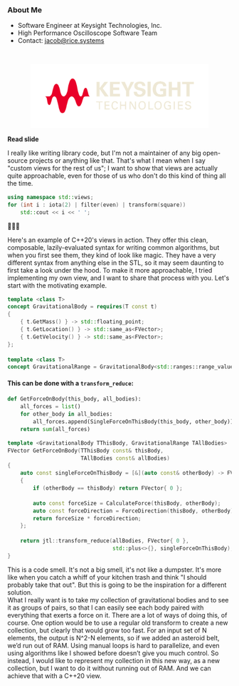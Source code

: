 <section>

<div class="hl-block left-align">

### About Me

- Software Engineer at Keysight Technologies, Inc.
- High Performance Oscilloscope Software Team
- Contact: jacob@rice.systems

<center>
    <img src="images/keysight-logo.png" width="400" style="margin-top: 30px"
         alt="Keysight Technologies, Inc." />
</center>

</div>

<aside class="notes">

**Read slide**

I really like writing library code, but I'm not a maintainer of any big open-source projects or anything like that. 
That's what I mean when I say "custom views for the rest of us"; I want to show that views are actually quite 
approachable, even for those of us who don't do this kind of thing all the time.

</aside>

</section>
<section>

```c++ []
using namespace std::views;
for (int i : iota(2) | filter(even) | transform(square))
	std::cout << i << ' ';
``` 

<div class="huge-text">🎉🎆🎊</div>

<aside class="notes">

Here's an example of C++20's views in action. They offer this clean, composable, lazily-evaluated syntax for writing
common algorithms, but when you first see them, they kind of look like magic. They have a very different syntax from 
anything else in the STL, so it may seem daunting to first take a look under the hood. To make it more approachable, I 
tried implementing my own view, and I want to share that process with you. Let's start with the motivating example.

</aside>

</section>
<section data-background-image="images/solar-system.png" data-background-size="contain">
</section>
<section data-background-image="images/simplified-gravity.png" data-background-size="contain">
</section>
<section>

```c++ []
template <class T>
concept GravitationalBody = requires(T const t)
{
	{ t.GetMass() } -> std::floating_point;
	{ t.GetLocation() } -> std::same_as<FVector>;
	{ t.GetVelocity() } -> std::same_as<FVector>;
};

template <class T>
concept GravitationalRange = GravitationalBody<std::ranges::range_value_t<T>>;
```

</section>
<section data-background-image="images/simplified-gravity.png" data-background-size="contain">
</section>
<section data-background-image="images/simplified-gravity-red-forces.png" data-background-size="contain">
</section>
<section data-background-image="images/simplified-gravity-total-red-forces.png" data-background-size="contain">
</section>
<section>

<div class="fragment">

#### This can be done with a <code>transform_reduce</code>:

</div>

```python
def GetForceOnBody(this_body, all_bodies):
    all_forces = list()
    for other_body in all_bodies:
        all_forces.append(SingleForceOnThisBody(this_body, other_body))
    return sum(all_forces)
```

</section>
<section>

```c++ [|14-15|5-12||7]
template <GravitationalBody TThisBody, GravitationalRange TAllBodies>
FVector GetForceOnBody(TThisBody const& thisBody,
                       TAllBodies const& allBodies)
{
    auto const singleForceOnThisBody = [&](auto const& otherBody) -> FVector
    {
        if (otherBody == thisBody) return FVector{ 0 };
        
        auto const forceSize = CalculateForce(thisBody, otherBody);
        auto const forceDirection = ForceDirection(thisBody, otherBody);
        return forceSize * forceDirection;
    };

    return jtl::transform_reduce(allBodies, FVector{ 0 },
                                 std::plus<>{}, singleForceOnThisBody);
}
```

<aside class="notes">
This is a code smell. It's not a big smell, it's not like a dumpster. It's more like when you catch a whiff of your 
kitchen trash and think "I should probably take that out". But this is going to be the inspiration for a different 
solution.
</aside>

</section>
<section data-background-image="images/planet-transformation-bad.png" data-background-size="contain">
</section>
<section data-background-image="images/planet-transformation-bad-x.png" data-background-size="contain">
</section>
<section data-background-image="images/planet-transformation.png" data-background-size="contain">
<aside class="notes">
What I really want is to take my collection of gravitational bodies and to see it as groups of pairs, so that I can 
easily see each body paired with everything that exerts a force on it. There are a lot of ways of doing this, of course. 
One option would be to use a regular old transform to create a new collection, but clearly that would grow too fast. 
For an input set of N elements, the output is N^2-N elements, so if we added an asteroid belt, we’d run out of RAM. 
Using manual loops is hard to parallelize, and even using algorithms like I showed before doesn’t give you much control. 
So instead, I would like to represent my collection in this new way, as a new collection, but I want to do it without 
running out of RAM. And we can achieve that with a C++20 view.
</aside>
</section>
